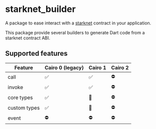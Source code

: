 # starknet_builder

A package to ease interact with a [starknet](http://starknet.io) contract in your application.

This package provide several builders to generate Dart code from a starknet contract ABI.

## Supported features

| Feature      | Cairo 0 (legacy)   | Cairo 1            | Cairo 2            |
|--------------|--------------------|--------------------|--------------------|
| call         | :white_check_mark: | :white_check_mark: | :no_entry:         |
| invoke       | :white_check_mark: | :white_check_mark: | :no_entry:         |
| core types   | :white_check_mark: | :construction:     | :no_entry:         |
| custom types | :white_check_mark: | :construction:     | :no_entry:         |
| event        | :no_entry:         | :no_entry:         | :no_entry:         |

